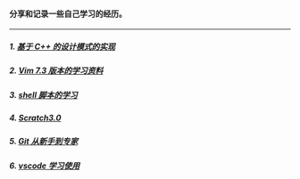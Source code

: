 #### 分享和记录一些自己学习的经历。

---

##### 1. [基于 C++ 的设计模式的实现](/design_pattern)

##### 2. [Vim 7.3 版本的学习资料](/vim/vimTips-v7.3.txt)

##### 3. [shell 脚本的学习](/shell)

##### 4. [Scratch3.0](/Scratch3.0)

##### 5. [Git 从新手到专家](/git/git_From_novice_to_master-print.md)

##### 6. [vscode 学习使用](/vxcode)





